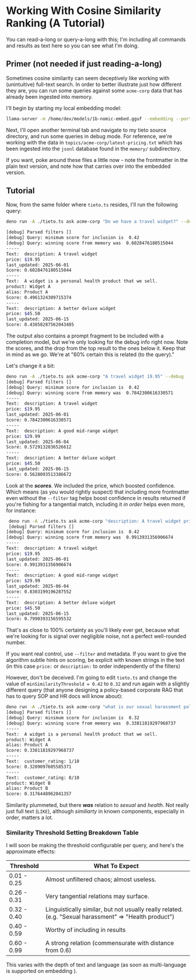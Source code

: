 # Working With Cosine Similarity Ranking (A Tutorial)

You can read-a-long or query-a-long with this; I'm including all commands and
results as text here so you can see what I'm doing.

## Primer (not needed if just reading-a-long)

Sometimes cosine similarity can seem deceptively like working with (unintuitive)
full-text search. In order to better illustrate just how different they are, you
can run some queries against some `acme-corp` data that has already been
ingested into memory.

I'll begin by starting my local embedding model:

```sh
llama-server -m /home/dev/models/1b-nomic-embed.gguf --embedding --port 8080
```

Next, I'll open another terminal tab and navigate to my tieto source directory,
and run some queries in debug mode. For reference, we're working with the data
in `topics/acme-corp/latest-pricing.txt` which has been ingested into the
`jsonl` database found in the `memory/` subdirectory.

If you want, poke around these files a little now - note the frontmatter in the
plain text version, and note how that carries over into the embedded version.

## Tutorial

Now, from the same folder where `tieto.ts` resides, I'll run the following
query:

```sh
deno run -A ./tieto.ts ask acme-corp "Do we have a travel widget?" --debug

[debug] Parsed filters []
[debug] Query: minimum score for inclusion is  0.42
[debug] Query: winning score from memory was  0.6028476180515044
-----
Text:  description: A travel widget
price: $19.95
last_updated: 2025-06-01
Score: 0.6028476180515044
-----
Text:  A widget is a personal health product that we sell.
product: Widget A
alias: Product A
Score: 0.4961324309715374
-----
Text:  description: A better deluxe widget
price: $45.50
last_updated: 2025-06-15
Score: 0.43858287562043485
```

The output also contains a prompt fragment to be included with a completion
model, but we're only looking for the debug info right now. Note the scores, and
the drop from the top result to the ones below it. Keep that in mind as we go.
We're at "60% certain this is related (to the query)."

Let's change it a bit:

```sh
deno run -A ./tieto.ts ask acme-corp "A travel widget 19.95" --debug
[debug] Parsed filters []
[debug] Query: minimum score for inclusion is  0.42
[debug] Query: winning score from memory was  0.7842300616330571
-----
Text:  description: A travel widget
price: $19.95
last_updated: 2025-06-01
Score: 0.7842300616330571
-----
Text:  description: A good mid-range widget
price: $29.99
last_updated: 2025-06-04
Score: 0.5729132036526612
-----
Text:  description: A better deluxe widget
price: $45.50
last_updated: 2025-06-15
Score: 0.5628093513386672
```

Look at the _**scores**_. We included the price, which boosted confidence. Which
means (as you would rightly suspect) that including more frontmatter even
without the `--filter` tag helps boost confidence in results returned if you're
fishing for a tangential match, including it _in order_ helps even more, for
instance:

```sh
 deno run -A ./tieto.ts ask acme-corp "description: A travel widget price: \$19.95 last_updated: 2025\-06\-01" --debug
 [debug] Parsed filters []
[debug] Query: minimum score for inclusion is  0.42
[debug] Query: winning score from memory was  0.9913931356906674
-----
Text:  description: A travel widget
price: $19.95
last_updated: 2025-06-01
Score: 0.9913931356906674
-----
Text:  description: A good mid-range widget
price: $29.99
last_updated: 2025-06-04
Score: 0.8303199196287552
-----
Text:  description: A better deluxe widget
price: $45.50
last_updated: 2025-06-15
Score: 0.7990393156595532
```

That's as close to 100% certainty as you'll likely ever get, because what we're
looking for is signal over negligible noise, not a perfect well-rounded number.

If you want real control, use `--filter` and metadata. If you want to give the
algorithm subtle hints on scoring, be explicit with known strings in the text
(in this case `price:` or `description:` to order independently of the filters)

However, don't be deceived. I'm going to edit `tieto.ts` and change the value of
`minSimilarityThreshold = 0.42` to `0.32` and run again with a slightly
different query (that anyone designing a policy-based corporate RAG that has to
query SOP and HR docs will know about):

```sh
deno run -A ./tieto.ts ask acme-corp "what is our sexual harassment policy?" --debug
[debug] Parsed filters []
[debug] Query: minimum score for inclusion is  0.32
[debug] Query: winning score from memory was  0.33811819297968737
-----
Text:  A widget is a personal health product that we sell.
product: Widget A
alias: Product A
Score: 0.33811819297968737
-----
Text:  customer_rating: 1/10
Score: 0.3209097605585371
-----
Text:  customer_rating: 8/10
product: Widget B
alias: Product B
Score: 0.3176448962041357
```

Similarity plummeted, but there _**was**_ relation to _sexual_ and _health_. Not
really just full text (`LIKE`), although _similiarty_ in known components,
especially in order, matters a lot.

### Similarity Threshold Setting Breakdown Table

I will soon be making the threshold configurable per query, and here's the
approximate effects:

| Threshold   | What To Expect                                                                                         |
| ----------- | ------------------------------------------------------------------------------------------------------ |
| 0.01 - 0.25 | Almost unfiltered chaos; almost useless.                                                               |
| 0.26 - 0.31 | Very tangential relations may surface.                                                                 |
| 0.32 - 0.40 | Linguistically similar, but not usually really related. (e.g. "Sexual harassment" => "Health product") |
| 0.40 - 0.59 | Worthy of including in results                                                                         |
| 0.60 - 0.99 | A strong relation (commensurate with distance from 0.6)                                                |

This varies with the depth of text and language (as soon as multi-language is
supported on embedding ).
